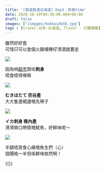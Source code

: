 ```yaml
---
title: '[食道鉄道北海道] Day5：刺身time'
date: 2020-10-19T08:30:00.000+08:00
draft: false
images: ["/images/hokkaido5k.jpg"]
tags : [travel-日本-北海道, flavor - 行膳積腹]
---
```


雖然好好食  
可惜只可以食個火鍋嘆樽仔清酒就要走  

![](/images/hokkaido5k.jpg)
    
因為响[超市](https://hidie.net/hokkaido5g/)買咗**刺身**  
唔食唔得㗎嘛  

![](/images/hokkaido5k1.jpg)

**むきほたて 宗谷產**  
大大隻連裙邊嘅先帶子  

![](/images/hokkaido5k2.jpg)

**イカ刺身 稚內產**  
滑滑爽口帶漿嘅魷魚，好鮮味呢～  

![](/images/hokkaido5k3.jpg)

半額唔買會心痛嘅魚生們（心）  
個價格一半但係鮮味依然啊！  

  
{{<hokkaido>}}
